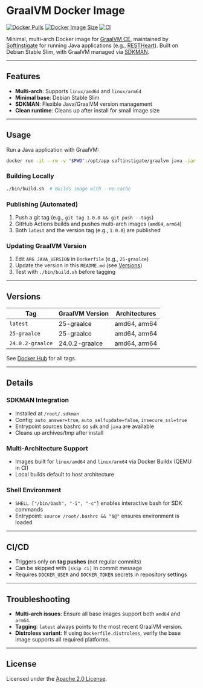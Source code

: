 
# GraalVM Docker Image

[![Docker Pulls](https://img.shields.io/docker/pulls/softinstigate/graalvm)](https://hub.docker.com/r/softinstigate/graalvm)
[![Docker Image Size](https://img.shields.io/docker/image-size/softinstigate/graalvm/latest)](https://hub.docker.com/r/softinstigate/graalvm)
[![CI](https://github.com/SoftInstigate/graalvm-docker/actions/workflows/docker-image.yml/badge.svg)](https://github.com/SoftInstigate/graalvm-docker/actions/workflows/docker-image.yml)

Minimal, multi-arch Docker image for [GraalVM CE](https://graalvm.org), maintained by [SoftInstigate](https://softinstigate.com) for running Java applications (e.g., [RESTHeart](https://restheart.org)). Built on Debian Stable Slim, with GraalVM managed via [SDKMAN](https://sdkman.io).

---

## Features

- **Multi-arch**: Supports `linux/amd64` and `linux/arm64`
- **Minimal base**: Debian Stable Slim
- **SDKMAN**: Flexible Java/GraalVM version management
- **Clean runtime**: Cleans up after install for small image size

---

## Usage

Run a Java application with GraalVM:

```sh
docker run -it --rm -v "$PWD":/opt/app softinstigate/graalvm java -jar /opt/app/myapp.jar
```

### Building Locally

```sh
./bin/build.sh  # Builds image with --no-cache
```

### Publishing (Automated)

1. Push a git tag (e.g., `git tag 1.0.0 && git push --tags`)
2. GitHub Actions builds and pushes multi-arch images (`amd64`, `arm64`)
3. Both `latest` and the version tag (e.g., `1.0.0`) are published

### Updating GraalVM Version

1. Edit `ARG JAVA_VERSION` in `Dockerfile` (e.g., `25-graalce`)
2. Update the version in this `README.md` (see [Versions](#versions))
3. Test with `./bin/build.sh` before tagging

---

## Versions

| Tag                | GraalVM Version   | Architectures         |
|--------------------|------------------|----------------------|
| `latest`           | 25-graalce       | amd64, arm64         |
| `25-graalce`       | 25-graalce       | amd64, arm64         |
| `24.0.2-graalce`   | 24.0.2-graalce   | amd64, arm64         |

See [Docker Hub](https://hub.docker.com/r/softinstigate/graalvm/tags) for all tags.

---


## Details

### SDKMAN Integration

- Installed at `/root/.sdkman`
- Config: `auto_answer=true`, `auto_selfupdate=false`, `insecure_ssl=true`
- Entrypoint sources bashrc so `sdk` and `java` are available
- Cleans up archives/tmp after install

### Multi-Architecture Support

- Images built for `linux/amd64` and `linux/arm64` via Docker Buildx (QEMU in CI)
- Local builds default to host architecture

### Shell Environment

- `SHELL ["/bin/bash", "-i", "-c"]` enables interactive bash for SDK commands
- Entrypoint: `source /root/.bashrc && "$@"` ensures environment is loaded

---

## CI/CD

- Triggers only on **tag pushes** (not regular commits)
- Can be skipped with `[skip ci]` in commit message
- Requires `DOCKER_USER` and `DOCKER_TOKEN` secrets in repository settings

---

## Troubleshooting

- **Multi-arch issues**: Ensure all base images support both `amd64` and `arm64`.
- **Tagging**: `latest` always points to the most recent GraalVM version.
- **Distroless variant**: If using `Dockerfile.distroless`, verify the base image supports all required platforms.

---

## License

Licensed under the [Apache 2.0 License](LICENSE).
